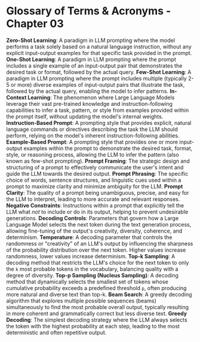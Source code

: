 # Glossary of Terms & Acronyms - Chapter 03

**Zero-Shot Learning**: A paradigm in LLM prompting where the model performs a task solely based on a natural language instruction, without any explicit input-output examples for that specific task provided in the prompt.
**One-Shot Learning**: A paradigm in LLM prompting where the prompt includes a single example of an input-output pair that demonstrates the desired task or format, followed by the actual query.
**Few-Shot Learning**: A paradigm in LLM prompting where the prompt includes multiple (typically 2-5 or more) diverse examples of input-output pairs that illustrate the task, followed by the actual query, enabling the model to infer patterns.
**In-Context Learning**: The phenomenon where Large Language Models leverage their vast pre-trained knowledge and instruction-following capabilities to infer a task, pattern, or style from examples provided within the prompt itself, without updating the model's internal weights.
**Instruction-Based Prompt**: A prompting style that provides explicit, natural language commands or directives describing the task the LLM should perform, relying on the model's inherent instruction-following abilities.
**Example-Based Prompt**: A prompting style that provides one or more input-output examples within the prompt to demonstrate the desired task, format, style, or reasoning process, allowing the LLM to infer the pattern (also known as few-shot prompting).
**Prompt Framing**: The strategic design and structuring of a prompt to effectively communicate the user's intent and guide the LLM towards the desired output.
**Prompt Phrasing**: The specific choice of words, sentence structures, and linguistic cues used within a prompt to maximize clarity and minimize ambiguity for the LLM.
**Prompt Clarity**: The quality of a prompt being unambiguous, precise, and easy for the LLM to interpret, leading to more accurate and relevant responses.
**Negative Constraints**: Instructions within a prompt that explicitly tell the LLM what *not* to include or do in its output, helping to prevent undesirable generations.
**Decoding Controls**: Parameters that govern how a Large Language Model selects the next token during the text generation process, allowing fine-tuning of the output's creativity, diversity, coherence, and determinism.
**Temperature**: A decoding parameter that controls the randomness or "creativity" of an LLM's output by influencing the sharpness of the probability distribution over the next token. Higher values increase randomness, lower values increase determinism.
**Top-k Sampling**: A decoding method that restricts the LLM's choice for the next token to only the `k` most probable tokens in the vocabulary, balancing quality with a degree of diversity.
**Top-p Sampling (Nucleus Sampling)**: A decoding method that dynamically selects the smallest set of tokens whose cumulative probability exceeds a predefined threshold `p`, often producing more natural and diverse text than top-k.
**Beam Search**: A greedy decoding algorithm that explores multiple possible sequences (beams) simultaneously to find the most probable overall output, typically resulting in more coherent and grammatically correct but less diverse text.
**Greedy Decoding**: The simplest decoding strategy where the LLM always selects the token with the highest probability at each step, leading to the most deterministic and often repetitive output.

